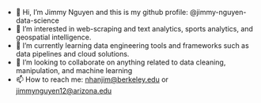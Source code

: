 - 👋 Hi, I’m Jimmy Nguyen and this is my github profile: @jimmy-nguyen-data-science
- 👀 I’m interested in web-scraping and text analytics, sports analytics, and geospatial intelligence.
- 🌱 I’m currently learning data engineering tools and frameworks such as data pipelines and cloud solutions.
- 💞️ I’m looking to collaborate on anything related to data cleaning, manipulation, and machine learning
- 📫 How to reach me: nhanjim@berkeley.edu or jimmynguyen12@arizona.edu

<!---
jimmy-nguyen-data-science/jimmy-nguyen-data-science is a ✨ special ✨ repository because its `README.md` (this file) appears on your GitHub profile.
You can click the Preview link to take a look at your changes.
--->
